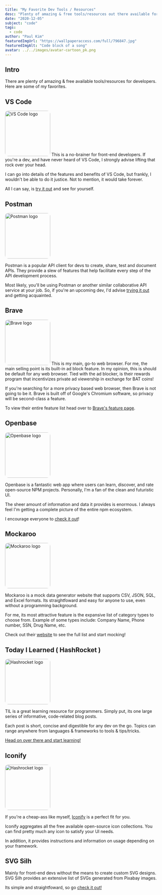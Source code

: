 ```yaml
---
title: "My Favorite Dev Tools / Resources"
desc: "Plenty of amazing & free tools/resources out there available for developers.  Here are some of my favorites."
date: "2020-12-05"
subject: "code"
tags:
  - code
author: "Paul Kim"
featuredImgUrl: "https://wallpaperaccess.com/full/796847.jpg"
featuredImgAlt: "Code block of a song"
avatar: ../../images/avatar-cartoon_pk.png
---
```


## Intro

There are plenty of amazing & free available tools/resources for developers.  Here are some of my favorites.  

## VS Code
<img src="https://upload.wikimedia.org/wikipedia/commons/thumb/9/9a/Visual_Studio_Code_1.35_icon.svg/1200px-Visual_Studio_Code_1.35_icon.svg.png"
     alt="VS Code logo"
     style="border-radius: 10px; height: 150px;" />
This is a no-brainer for front-end developers. If you're a dev, and have never heard of VS Code, I strongly advise lifting that rock over your head.

I can go into details of the features and benefits of VS Code, but frankly, I wouldn't be able to do it justice. Not to mention, it would take forever.

All I can say, is [try it out](https://code.visualstudio.com/) and see for yourself.

## Postman
<img src="https://miro.medium.com/max/512/1*fVBL9mtLJmHIH6YpU7WvHQ.png"
     alt="Postman logo"
     style="border-radius: 10px; height: 150px;" />

Postman is a popular API client for devs to create, share, test and document APIs. They provide a slew of features that help facilitate every step of the API development process.  

Most likely, you'll be using Postman or another similar collaborative API service at your job. So, if you're an upcoming dev, I'd advise [trying it out](https://www.postman.com/) and getting acquainted. 

## Brave

<img src="https://brave.com/wp-content/uploads/2019/03/brave-logo.png"
     alt="Brave logo"
     style="border-radius: 10px; height: 150px;" />
This is my main, go-to web browser. For me, the main selling point is its built-in ad block feature.  In my opinion, this is should be default for any web browser. Tied with the ad blocker, is their rewards program that incentivizes private ad viewership in exchange for BAT coins!

If you're searching for a more privacy based web browser, then Brave is not going to be it.  Brave is built off of Google's Chromium software, so privacy will be second-class a feature.

To view their entire feature list head over to [Brave's feature page](https://brave.com/features/).

## Openbase 
<img src="https://openbase.io/default-meta-image.28c71880.jpg"
     alt="Openbase logo"
     style="border-radius: 10px; height: 150px;" />

Openbase is a fantastic web app where users can learn, discover, and rate open-source NPM projects.  Personally, I'm a fan of the clean and futuristic UI.  

The sheer amount of information and data it provides is enormous.  I always feel I'm getting a complete picture of the entire npm ecosystem.

I encourage everyone to [check it out](https://openbase.io/)!

## Mockaroo

<img src="https://pbs.twimg.com/profile_images/501903297142202370/FMSUktfc_400x400.png"
     alt="Mockaroo logo"
     style="border-radius: 10px; height: 150px;" />

Mockaroo is a mock data generator website that supports CSV, JSON, SQL, and Excel formats. Its straightfoward and easy for anyone to use, even without a programming background.

For me, its most attractive feature is the expansive list of category types to choose from. Example of some types include: Company Name, Phone number, SSN, Drug Name, etc.

Check out their [website](https://www.mockaroo.com/) to see the full list and start mocking!

## Today I Learned ( HashRocket )

<img src="https://avatars3.githubusercontent.com/u/5875?s=280&v=4"
     alt="Hashrocket logo"
     style="border-radius: 10px; height: 150px;" />

TIL is a great learning resource for programmers.  Simply put, its one large series of informative, code-related blog posts.

Each post is short, concise and digestible for any dev on the go. Topics can range anywhere from languages & frameworks to tools & tips/tricks.

[Head on over there and start learning!](https://til.hashrocket.com/)

## Iconify
<img src="https://avatars0.githubusercontent.com/u/50354982?s=400&v=4"
     alt="Hashrocket logo"
     style="border-radius: 10px; height: 150px;" />

If you're a cheap-ass like myself, [Iconify](https://iconify.design/icon-sets/) is a perfect fit for you.  

Iconify aggregates all the free available open-source icon collections.  You can find pretty much any icon to satisfy your UI needs.  

In addition, it provides instructions and information on usage depending on your framework.

## SVG Silh

Mainly for front-end devs without the means to create custom SVG designs. SVG Silh provides an extensive list of SVGs generated from Pixabay images.  

Its simple and straightfoward, so go [check it out!](https://svgsilh.com/)
